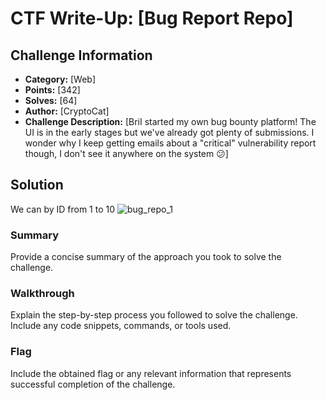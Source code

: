 # CTF Write-Up: [Bug Report Repo]

## Challenge Information

- **Category:** [Web]
- **Points:** [342]
- **Solves:** [64]
- **Author:** [CryptoCat]
- **Challenge Description:** [BriI started my own bug bounty platform! The UI is in the early stages but we've already got plenty of submissions. I wonder why I keep getting emails about a "critical" vulnerability report though, I don't see it anywhere on the system 😕]

## Solution
We can by ID from 1 to 10
![bug_repo_1](https://github.com/HellRyy/CTF/assets/105972068/d15025d2-4bdf-4290-81ca-897294c596fa)
### Summary

Provide a concise summary of the approach you took to solve the challenge.

### Walkthrough

Explain the step-by-step process you followed to solve the challenge. Include any code snippets, commands, or tools used.

### Flag

Include the obtained flag or any relevant information that represents successful completion of the challenge.

